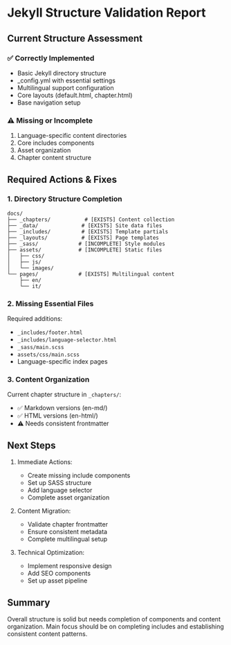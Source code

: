 
# Jekyll Structure Validation Report

## Current Structure Assessment

### ✅ Correctly Implemented
- Basic Jekyll directory structure 
- _config.yml with essential settings
- Multilingual support configuration
- Core layouts (default.html, chapter.html)
- Base navigation setup

### ⚠️ Missing or Incomplete
1. Language-specific content directories
2. Core includes components
3. Asset organization 
4. Chapter content structure

## Required Actions & Fixes

### 1. Directory Structure Completion
```
docs/
├── _chapters/           # [EXISTS] Content collection
├── _data/              # [EXISTS] Site data files
├── _includes/          # [EXISTS] Template partials
├── _layouts/           # [EXISTS] Page templates
├── _sass/             # [INCOMPLETE] Style modules
├── assets/            # [INCOMPLETE] Static files
│   ├── css/
│   ├── js/
│   └── images/
└── pages/             # [EXISTS] Multilingual content
    ├── en/
    └── it/
```

### 2. Missing Essential Files

Required additions:
- `_includes/footer.html`
- `_includes/language-selector.html`
- `_sass/main.scss`
- `assets/css/main.scss`
- Language-specific index pages

### 3. Content Organization

Current chapter structure in `_chapters/`:
- ✅ Markdown versions (en-md/)
- ✅ HTML versions (en-html/)
- ⚠️ Needs consistent frontmatter

## Next Steps

1. Immediate Actions:
   - Create missing include components
   - Set up SASS structure
   - Add language selector
   - Complete asset organization

2. Content Migration:
   - Validate chapter frontmatter
   - Ensure consistent metadata
   - Complete multilingual setup

3. Technical Optimization:
   - Implement responsive design
   - Add SEO components
   - Set up asset pipeline

## Summary
Overall structure is solid but needs completion of components and content organization. Main focus should be on completing includes and establishing consistent content patterns.
